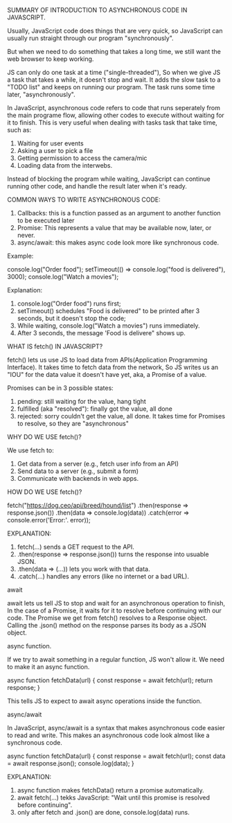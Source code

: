 
SUMMARY OF INTRODUCTION TO ASYNCHRONOUS CODE IN JAVASCRIPT.

Usually, JavaScript code does things that are very quick, so JavaScript can usually run straight through our program "synchronously".

But when we need to do something that takes a long time, we still want the web browser to keep working.

JS can only do one task at a time ("single-threaded"), So when we give JS a task that takes a while, it doesn't stop and wait. It adds the slow task to a "TODO list" and keeps on running our program. The task runs some time later, "asynchronously".


In JavaScript, asynchronous code refers to code that runs seperately from the main programe flow, allowing other codes to execute without waiting for it to finish. This is very useful when dealing with tasks task that take time, such as:

1. Waiting for user events
2. Asking a user to pick a file
3. Getting permission to access the camera/mic
4. Loading data from the interwebs.

Instead of blocking the program while waiting, JavaScript can continue running other code, and handle the result later when it's ready.


COMMON WAYS TO WRITE ASYNCHRONOUS CODE:

1. Callbacks: this is a function passed as an argument to another function to be executed later
2. Promise: This represents a value that may be available now, later, or never.
3. async/await: this makes async code look more like synchronous code.

Example:

console.log("Order food");
setTimeout(() => console.log("food is delivered"), 3000);
console.log("Watch a movies");

Explanation:

1. console.log("Order food") runs first;
2. setTimeout() schedules "Food is delivered" to be printed after 3 seconds, but it doesn't stop the code;
3. While waiting, console.log("Watch a movies") runs immediately.
4. After 3 seconds, the message 'Food is delivere" shows up.


WHAT IS fetch() IN JAVASCRIPT?

fetch() lets us use JS to load data from APIs(Application Programming Interface). It takes time to fetch data from the network, So JS writes us an "IOU" for the data value it doesn't have yet, aka, a Promise of a value. 

Promises can be in 3 possible states:

1. pending: still waiting for the value, hang tight
2. fulfilled (aka "resolved"): finally got the value, all done
3. rejected: sorry couldn't get the value, all done.
It takes time for Promises to resolve, so they are "asynchronous"

WHY DO WE USE fetch()?

We use fetch to:

1. Get data from a server (e.g., fetch user info from an API)
2. Send data to a server (e.g., submit a form)
3. Communicate with backends in web apps.

HOW DO WE USE fetch()?

fetch("https://dog.ceo/api/breed/hound/list")
.then(response => response.json())
.then(data => console.log(data))
.catch(error => console.error('Error:'. error));

EXPLANATION:

1. fetch(...) sends a GET request to the API.
2. .then(response => response.json()) turns the response into usuable JSON.
3. .then(data => (...)) lets you work with that data.
4. .catch(...) handles any errors (like no internet or a bad URL).



await

await lets us tell JS to stop and wait for an asynchronous operation to finish, In the case of a Promise, it waits for it to resolve before continuing with our code. The Promise we get from fetch() resolves to a Response object. Calling the .json() method on the response parses its body as a JSON object.



async function.

If we try to await something in a regular function, JS won't allow it. We need to make it an async function.


async function fetchData(url) {
    const response = await fetch(url);
    return response;
}

This tells JS to expect to await async operations inside the function.



async/await

In JavaScript, async/await is a syntax that makes asynchronous code easier to read and write. This makes an asynchronous code look almost like a synchronous code.


async function fetchData(url) {
    const response = await fetch(url);
    const data = await response.json();
    console.log(data);
}


EXPLANATION:

1. async function makes fetchData() return a promise automatically.
2. await fetch(...) tekks JavaScript: "Wait until this promise is resolved before continuing".
3. only after fetch and .json() are done, console.log(data) runs.






